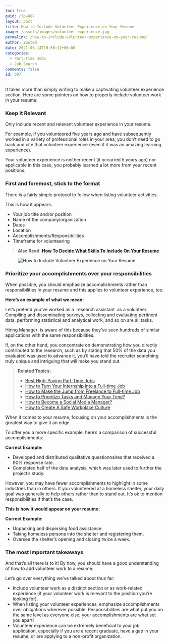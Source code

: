 ```yaml
---
toc: true
guid: /?p=687
layout: post
title: How to Include Volunteer Experience on Your Resume
image: /assets/images/volunteer-experience.jpg
permalink: /how-to-include-volunteer-experience-on-your-resume/
author: Zooted
date: 2021-06-14T19:50:12+00:00
categories:
  - Part-Time Jobs
  - Job Search
comments: false
id: 687
---
```

It takes more than simply writing to make a captivating volunteer experience section. Here are some pointers on how to properly include volunteer work in your resume:

### **Keep It Relevant**

Only include recent and relevant volunteer experience in your resume.

For example, if you volunteered five years ago and have subsequently worked in a variety of professional roles in your area, you don&#8217;t need to go back and cite that volunteer experience (even if it was an amazing learning experience).

Your volunteer experience is neither recent (it occurred 5 years ago) nor applicable in this case, you probably learned a lot more from your recent positions.

### **First and foremost, stick to the format**

There is a fairly simple protocol to follow when listing volunteer activities.

This is how it appears:

* Your job title and/or position
* Name of the company/organization
* Dates
* Location
* Accomplishments/Responsibilities
* Timeframe for volunteering

<blockquote class="wp-block-quote">
  <p>
    <strong>Also Read :<a href="/how-to-decide-what-skills-to-include-on-your-resume/">How To Decide What Skills To Include On Your Resume</a></strong>
  </p>
</blockquote>

<div class="wp-block-image">
  <figure class="aligncenter size-large"><img loading="lazy" width="952" height="402" src="/wp-content/uploads/2021/06/volunteer-experience-on-resume.png" alt="How to Include Volunteer Experience on Your Resume" class="wp-image-688" srcset="/wp-content/uploads/2021/06/volunteer-experience-on-resume.png 952w, /wp-content/uploads/2021/06/volunteer-experience-on-resume-300x127.png 300w, /wp-content/uploads/2021/06/volunteer-experience-on-resume-768x324.png 768w" sizes="(max-width: 952px) 100vw, 952px" /></figure>
</div>

### **Prioritize your accomplishments over your responsibilities**

When possible, you should emphasize accomplishments rather than responsibilities in your resume and this applies to volunteer experience, too.

**Here&#8217;s an example of what we mean:**

Let&#8217;s pretend you&#8217;ve worked as a&nbsp; research assistant &nbsp;as a volunteer. Compiling and disseminating surveys, collecting and evaluating pertinent data, performing statistical and analytical work, and so on are all tasks.

Hiring Manager &nbsp;is aware of this because they&#8217;ve seen hundreds of similar applications with the same responsibilities.

If, on the other hand, you concentrate on demonstrating how you directly contributed to the research, such as by stating that 50% of the data you evaluated was used to advance it, you&#8217;ll have told the recruiter something truly unique and intriguing that will make you stand out.

> **Related Topics:**
>
> * [Best High-Paying Part-Time Jobs](/best-high-paying-part-time-jobs/)
> * [How to Turn Your Internship into a Full-time Job](/how-to-turn-your-internship-into-a-full-time-job/)
> * [How to Make the Jump from Freelance to Full-time Job](/how-to-make-the-jump-from-freelance-to-full-time-job/) 
> * [How to Prioritize Tasks and Manage Your Time?](/how-to-prioritize-tasks-and-manage-your-time/) 
> * [How to Become a Social Media Manager?](/how-to-become-a-social-media-manager/) 
> * [How to Create A Safe Workplace Culture](/safe-workplace-culture/)

When it comes to your resume, focusing on your accomplishments is the greatest way to give it an edge.

To offer you a more specific example, here&#8217;s a comparison of successful accomplishments:

**Correct Example:**

* Developed and distributed qualitative questionnaires that received a 90% response rate.
* Completed half of the data analysis, which was later used to further the project&#8217;s study.

However, you may have fewer accomplishments to highlight in some industries than in others. If you volunteered at a homeless shelter, your daily goal was generally to help others rather than to stand out. It&#8217;s ok to mention responsibilities if that&#8217;s the case.

**This is how it would appear on your resume:**

**Correct Example:**

* Unpacking and dispersing food assistance.
* Taking homeless persons into the shelter and registering them.
* Oversee the shelter&#8217;s opening and closing twice a week.

### **The most important takeaways**

And that&#8217;s all there is to it! By now, you should have a good understanding of how to add volunteer work to a resume.

Let&#8217;s go over everything we&#8217;ve talked about thus far:

* Include volunteer work as a distinct section or as work-related experience (if your volunteer work is relevant to the position you&#8217;re looking for).
* When listing your volunteer experiences, emphasize accomplishments over obligations wherever possible. Responsibilities are what put you on the same level as everyone else; your accomplishments are what set you apart!
* Volunteer experience can be extremely beneficial to your job application, especially if you are a recent graduate, have a gap in your resume, or are applying to a non-profit organization.